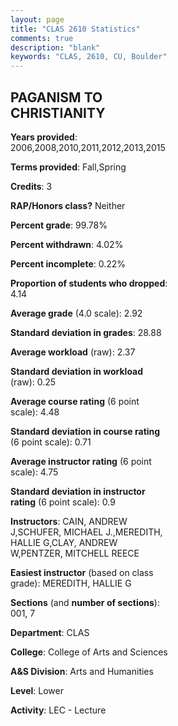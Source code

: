 ```yaml
---
layout: page
title: "CLAS 2610 Statistics"
comments: true
description: "blank"
keywords: "CLAS, 2610, CU, Boulder"
--- 
```

<head>
<script src="https://ajax.googleapis.com/ajax/libs/jquery/2.1.3/jquery.min.js"></script>
<script src="https://dl.dropboxusercontent.com/s/pc42nxpaw1ea4o9/highcharts.js?dl=0"></script>
<!-- <script src="../assets/js/highcharts.js"></script> -->
<style type="text/css">@font-face {
	font-family: "Bebas Neue";
	src: url(https://www.filehosting.org/file/details/544349/BebasNeue%20Regular.otf) format("opentype");
	}
	h1.Bebas { 
		font-family: "Bebas Neue", Verdana, Tahoma;
	}
</style>
</head>
<body>
	<div id="container" style="float: right; width: 45%; height: 88%; margin-left: 2.5%; margin-right: 2.5%;"></div>
	<script language="JavaScript">
		$(document).ready(function() {
		var chart = {type: 'column'};
		var title = {text: 'Grade Distribution'};
		var xAxis = {categories: ['A','B','C','D','F'],crosshair: true};
		var yAxis = {min: 0,title: {text: 'Percentage'}};
		var tooltip = {headerFormat: '<center><b><span style="font-size:20px">{point.key}</span></b></center>',
		               pointFormat: '<td style="padding:0"><b>{point.y:.1f}%</b></td>',
		               footerFormat: '</table>',shared: true,useHTML: true};
		var plotOptions = {column: {pointPadding: 0.0,borderWidth: 0}};  
		var credits = {enabled: false};var series= [{name: 'Percent',data: [30.35,36.42,23.99,6.07,3.18,]}];
		var json = {};
		json.chart = chart;
		json.title = title;
		json.tooltip = tooltip;
		json.xAxis = xAxis;
		json.yAxis = yAxis;  
		json.series = series;
		json.plotOptions = plotOptions;  
		json.credits = credits;
		$('#container').highcharts(json);
	});
	</script>
</body>
			   
## PAGANISM TO CHRISTIANITY

**Years provided**: 2006,2008,2010,2011,2012,2013,2015

**Terms provided**: Fall,Spring

**Credits**: 3

**RAP/Honors class?** Neither

**Percent grade**: 99.78%

**Percent withdrawn**: 4.02%

**Percent incomplete**: 0.22%

**Proportion of students who dropped**: 4.14

**Average grade** (4.0 scale): 2.92

**Standard deviation in grades**: 28.88

**Average workload** (raw): 2.37

**Standard deviation in workload** (raw): 0.25

**Average course rating** (6 point scale): 4.48

**Standard deviation in course rating** (6 point scale): 0.71

**Average instructor rating** (6 point scale): 4.75

**Standard deviation in instructor rating** (6 point scale): 0.9

**Instructors**: CAIN, ANDREW J,SCHUFER, MICHAEL J.,MEREDITH, HALLIE G,CLAY, ANDREW W,PENTZER, MITCHELL REECE

**Easiest instructor** (based on class grade): MEREDITH, HALLIE G

**Sections** (and **number of sections**): 001, 7

**Department**: CLAS

**College**: College of Arts and Sciences

**A&S Division**: Arts and Humanities

**Level**: Lower

**Activity**: LEC - Lecture